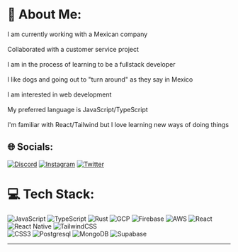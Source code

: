 # 💫 About Me:
I am currently working with a Mexican company<br><br>Collaborated with a customer service project<br><br>I am in the process of learning to be a fullstack developer<br><br>I like dogs and going out to "turn around" as they say in Mexico<br><br>I am interested in web development<br><br>My preferred language is JavaScript/TypeScript<br><br>I'm familiar with React/Tailwind but I love learning new ways of doing things


## 🌐 Socials:
[![Discord](https://img.shields.io/badge/Discord-%237289DA.svg?logo=discord&logoColor=white)](https://discord.gg/Vladius#2713) 
[![Instagram](https://img.shields.io/badge/Instagram-%23E4405F.svg?logo=Instagram&logoColor=white)](https://instagram.com/@vladimiringo) 
[![Twitter](https://img.shields.io/badge/Twitter-%231DA1F2.svg?logo=Twitter&logoColor=white)](https://twitter.com/@VladimirRugama) 

# 💻 Tech Stack:
![JavaScript](https://img.shields.io/badge/javascript-%23323330.svg?style=plastic&logo=javascript&logoColor=%23F7DF1E) 
![TypeScript](https://img.shields.io/badge/typescript-%23007ACC.svg?style=plastic&logo=typescript&logoColor=white) 
![Rust](https://img.shields.io/badge/Rust-brightgreen?style=plastic&logo=rust&color=%23FF6847)
![GCP](https://img.shields.io/badge/GCP-brightgreen?style=plastic&logo=googlecloud&color=%236E72F5)
![Firebase](https://img.shields.io/badge/firebase-%23039BE5.svg?style=plastic&logo=firebase) 
![AWS](https://img.shields.io/badge/AWS-%23FF9900.svg?style=plastic&logo=amazon-aws&logoColor=white) 
![React](https://img.shields.io/badge/react-%2320232a.svg?style=plastic&logo=react&logoColor=%2361DAFB) 
![React Native](https://img.shields.io/badge/react_native-%2320232a.svg?style=plastic&logo=react&logoColor=%2361DAFB) 
![TailwindCSS](https://img.shields.io/badge/tailwindcss-%2338B2AC.svg?style=plastic&logo=tailwind-css&logoColor=white) 	
![CSS3](https://img.shields.io/badge/css3-%231572B6.svg?style=plastic&logo=css3&logoColor=white) 
![Postgresql](https://img.shields.io/badge/postgresql-brightgreen?style=plastic&logo=postgresql&color=%239D9EED)
![MongoDB](https://img.shields.io/badge/mongodb-brightgreen?style=plastic&logo=mongodb&logoColor=%2300684A&color=%238FDE83)
![Supabase](https://img.shields.io/badge/Supabase-3ECF8E?style=plastic&logo=supabase&logoColor=white)



---


<!-- Proudly created with GPRM ( https://gprm.itsvg.in ) -->
